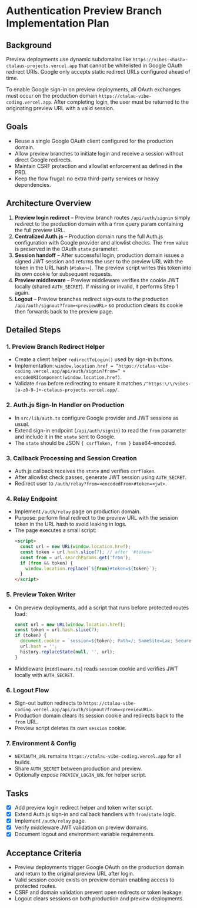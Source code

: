 # Authentication Preview Branch Implementation Plan

## Background
Preview deployments use dynamic subdomains like `https://vibes-<hash>-ctalaus-projects.vercel.app` that cannot be whitelisted in Google OAuth redirect URIs. Google only accepts static redirect URLs configured ahead of time.

To enable Google sign-in on preview deployments, all OAuth exchanges must occur on the production domain `https://ctalau-vibe-coding.vercel.app`. After completing login, the user must be returned to the originating preview URL with a valid session.

## Goals
- Reuse a single Google OAuth client configured for the production domain.
- Allow preview branches to initiate login and receive a session without direct Google redirects.
- Maintain CSRF protection and allowlist enforcement as defined in the PRD.
- Keep the flow frugal: no extra third-party services or heavy dependencies.

## Architecture Overview
1. **Preview login redirect** – Preview branch routes `/api/auth/signin` simply redirect to the production domain with a `from` query param containing the full preview URL.
2. **Centralized Auth.js** – Production domain runs the full Auth.js configuration with Google provider and allowlist checks. The `from` value is preserved in the OAuth `state` parameter.
3. **Session handoff** – After successful login, production domain issues a signed JWT session and returns the user to the preview URL with the token in the URL hash (`#token=`). The preview script writes this token into its own cookie for subsequent requests.
4. **Preview middleware** – Preview middleware verifies the cookie JWT locally (shared `AUTH_SECRET`). If missing or invalid, it performs Step 1 again.
5. **Logout** – Preview branches redirect sign‑outs to the production `/api/auth/signout?from=<previewURL>` so production clears its cookie then forwards back to the preview page.

## Detailed Steps
### 1. Preview Branch Redirect Helper
- Create a client helper `redirectToLogin()` used by sign-in buttons.
- Implementation: `window.location.href = “https://ctalau-vibe-coding.vercel.app/api/auth/signin?from=” + encodeURIComponent(window.location.href)`.
- Validate `from` before redirecting to ensure it matches `/^https:\/\/vibes-[a-z0-9-]+-ctalaus-projects.vercel.app/`.

### 2. Auth.js Sign-In Handler on Production
- In `src/lib/auth.ts` configure Google provider and JWT sessions as usual.
- Extend sign-in endpoint (`/api/auth/signin`) to read the `from` parameter and include it in the `state` sent to Google.
- The `state` should be JSON `{ csrfToken, from }` base64-encoded.

### 3. Callback Processing and Session Creation
- Auth.js callback receives the `state` and verifies `csrfToken`.
- After allowlist check passes, generate JWT session using `AUTH_SECRET`.
- Redirect user to `/auth/relay?from=<encodedFrom>#token=<jwt>`.

### 4. Relay Endpoint
- Implement `/auth/relay` page on production domain.
- Purpose: perform final redirect to the preview URL with the session token in the URL hash to avoid leaking in logs.
- The page executes a small script:
  ```html
  <script>
    const url = new URL(window.location.href);
    const token = url.hash.slice(7); // after '#token='
    const from = url.searchParams.get('from');
    if (from && token) {
      window.location.replace(`${from}#token=${token}`);
    }
  </script>
  ```

### 5. Preview Token Writer
- On preview deployments, add a script that runs before protected routes load:
  ```js
  const url = new URL(window.location.href);
  const token = url.hash.slice(7);
  if (token) {
    document.cookie = `session=${token}; Path=/; SameSite=Lax; Secure`;
    url.hash = '';
    history.replaceState(null, '', url);
  }
  ```
- Middleware (`middleware.ts`) reads `session` cookie and verifies JWT locally with `AUTH_SECRET`.

### 6. Logout Flow
- Sign-out button redirects to `https://ctalau-vibe-coding.vercel.app/api/auth/signout?from=<previewURL>`.
- Production domain clears its session cookie and redirects back to the `from` URL.
- Preview script deletes its own `session` cookie.

### 7. Environment & Config
- `NEXTAUTH_URL` remains `https://ctalau-vibe-coding.vercel.app` for all builds.
- Share `AUTH_SECRET` between production and preview.
- Optionally expose `PREVIEW_LOGIN_URL` for helper script.

## Tasks
- [x] Add preview login redirect helper and token writer script.
- [x] Extend Auth.js sign-in and callback handlers with `from`/`state` logic.
- [x] Implement `/auth/relay` page.
- [x] Verify middleware JWT validation on preview domains.
- [x] Document logout and environment variable requirements.

## Acceptance Criteria
- Preview deployments trigger Google OAuth on the production domain and return to the original preview URL after login.
- Valid session cookie exists on preview domain enabling access to protected routes.
- CSRF and domain validation prevent open redirects or token leakage.
- Logout clears sessions on both production and preview deployments.
